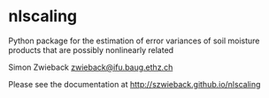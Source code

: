 # nlscaling
Python package for the estimation of error variances of soil moisture products that are possibly nonlinearly related

Simon Zwieback
zwieback@ifu.baug.ethz.ch

Please see the documentation at
http://szwieback.github.io/nlscaling
